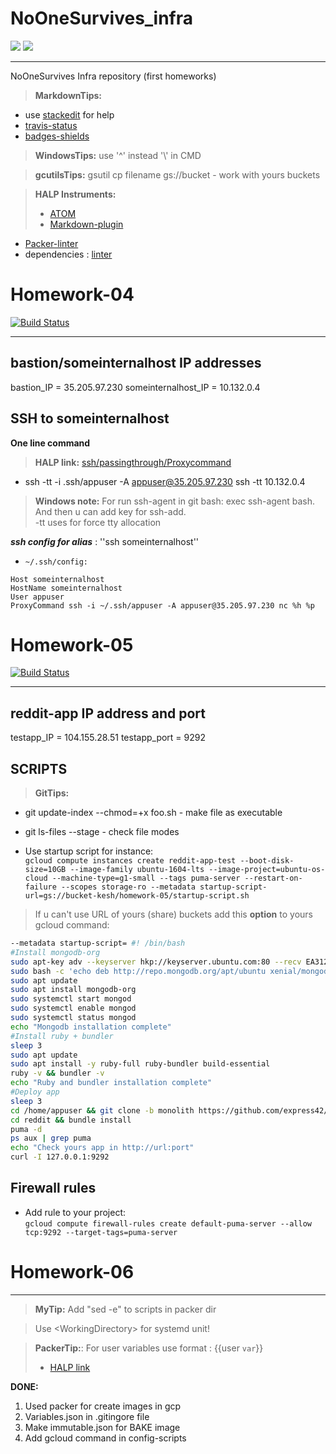# NoOneSurvives_infra
![](https://img.shields.io/badge/packer--blue.svg)
![](https://img.shields.io/badge/gcp--blue.svg)

---

NoOneSurvives Infra repository (first homeworks)

> **MarkdownTips:**
- use [stackedit](https://stackedit.io/) for help </br>
- [travis-status](https://docs.travis-ci.com/user/status-images/)
- [badges-shields](https://github.com/badges/shields)

> **WindowsTips:** use '^' instead '\\' in CMD </br>

> **gcutilsTips:** gsutil cp filename gs://bucket  - work with yours buckets

> **HALP Instruments:** </br>
> - [ATOM](https://atom.io/)
>  - [Markdown-plugin](https://github.com/zhuochun/md-writer)
  - [Packer-linter](https://github.com/mschuchard/linter-packer-validate)
   - dependencies : [linter](https://github.com/steelbrain/linter)

# Homework-04
[![Build Status](https://travis-ci.org/Otus-DevOps-2018-02/NoOneSurvives_infra.svg?branch=master)](https://travis-ci.org/Otus-DevOps-2018-02/NoOneSurvives_infra)

---

## bastion/someinternalhost IP addresses
bastion_IP = 35.205.97.230
someinternalhost_IP = 10.132.0.4

## SSH to someinternalhost
**One line command**
> **HALP link:** [ssh/passingthrough/Proxycommand](https://www.cyberciti.biz/faq/linux-unix-ssh-proxycommand-passing-through-one-host-gateway-server/) </br>

- ssh -tt -i .ssh/appuser -A appuser@35.205.97.230 ssh -tt 10.132.0.4
> **Windows note:** For run ssh-agent in git bash: exec ssh-agent bash. And then u can add key for ssh-add. </br>
> -tt uses for force tty allocation

***ssh config for alias*** : ''ssh someinternalhost''
- ``~/.ssh/config:``

```
Host someinternalhost
HostName someinternalhost
User appuser
ProxyCommand ssh -i ~/.ssh/appuser -A appuser@35.205.97.230 nc %h %p
```

# Homework-05
[![Build Status](https://travis-ci.org/Otus-DevOps-2018-02/NoOneSurvives_infra.svg?branch=master)](https://travis-ci.org/Otus-DevOps-2018-02/NoOneSurvives_infra)

---

## reddit-app IP address and port
testapp_IP = 104.155.28.51
testapp_port = 9292

## SCRIPTS
> **GitTips:**
- git update-index --chmod=+x foo.sh  - make file as executable
- git ls-files --stage  - check file modes

-  Use startup script for instance: </br>
`gcloud compute instances create reddit-app-test --boot-disk-size=10GB --image-family ubuntu-1604-lts --image-project=ubuntu-os-cloud --machine-type=g1-small --tags puma-server --restart-on-failure --scopes storage-ro --metadata startup-script-url=gs://bucket-kesh/homework-05/startup-script.sh`

> If u can't use URL of yours (share) buckets add this **option** to yours gcloud command: </br>
>
```bash
--metadata startup-script= #! /bin/bash
#Install mongodb-org
sudo apt-key adv --keyserver hkp://keyserver.ubuntu.com:80 --recv EA312927
sudo bash -c 'echo deb http://repo.mongodb.org/apt/ubuntu xenial/mongodb-org/3.2 multiverse > /etc/apt/sources.list.d/mongodb-org-3.2.list'
sudo apt update
sudo apt install mongodb-org
sudo systemctl start mongod
sudo systemctl enable mongod
sudo systemctl status mongod
echo "Mongodb installation complete"
#Install ruby + bundler
sleep 3
sudo apt update
sudo apt install -y ruby-full ruby-bundler build-essential
ruby -v && bundler -v
echo "Ruby and bundler installation complete"
#Deploy app
sleep 3
cd /home/appuser && git clone -b monolith https://github.com/express42/reddit.git
cd reddit && bundle install
puma -d
ps aux | grep puma
echo "Check yours app in http://url:port"
curl -I 127.0.0.1:9292
```

## Firewall rules

* Add rule to your project:</br>
`gcloud compute firewall-rules create default-puma-server --allow tcp:9292 --target-tags=puma-server`

# Homework-06

---

> **MyTip:** Add "sed -e" to scripts in packer dir

> Use <WorkingDirectory\> for systemd unit!

> **PackerTip:**: For user variables use format : {{user `var`}}
>  - [HALP link](https://www.packer.io/docs/templates/user-variables.html)

**DONE:**
1. Used packer for create images in gcp
2. Variables.json in .gitingore file
3. Make immutable.json for BAKE image
4. Add gcloud command in config-scripts
